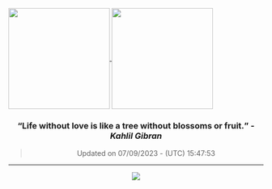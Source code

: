 
<a href="https://github.com/ngzhekai/github-readme-stats/"> <img height=200 align="center" src="https://github-stats-ngzhekai.vercel.app/api?username=ngzhekai&show_icons=true&count_private=true&theme=dracula&hide_border=true" /> </a> <a href="https://github.com/ngzhekai/github-readme-stats/"> <img height=200 align="center" src="https://github-stats-ngzhekai.vercel.app/api/top-langs/?username=ngzhekai&layout=donut&theme=dracula&hide_border=true" /> </a>

<h3 align=center> <b><q>Life without love is like a tree without blossoms or fruit.</q></b> -<em>Kahlil Gibran</em> </h3> <div align=center> <blockquote> Updated on 07/09/2023 - (UTC) 15:47:53</blockquote> </div>

---

<p align="center"> <img src="https://skillicons.dev/icons?i=js,ts,java,py,cpp,html,css,tailwind,react,postgres,mysql,sqlite,nodejs,vercel,nextjs,fastapi,androidstudio,linux,postman,git,neovim,githubactions&perline=11" /> </p>

